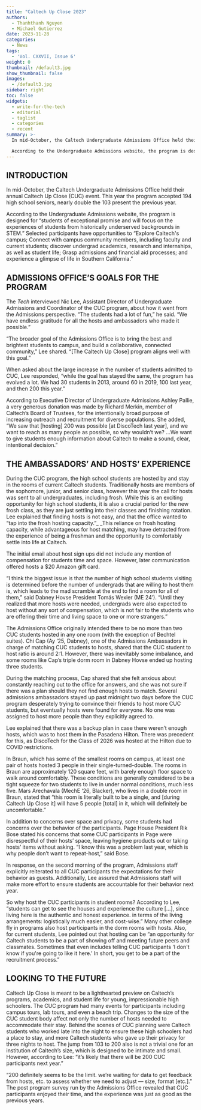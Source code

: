 ```yaml
---
title: "Caltech Up Close 2023"
authors:
  - Thanhthanh Nguyen
  - Michael Gutierrez
date: 2023-11-28
categories:
  - News
tags:
  - 'Vol. CXXVII, Issue 6'
weight: 0
thumbnail: /default3.jpg
show_thumbnail: false
images:
  - /default3.jpg
sidebar: right
toc: false
widgets:
  - write-for-the-tech
  - editorial
  - taglist
  - categories
  - recent
summary: >-
  In mid-October, the Caltech Undergraduate Admissions Office held their annual Caltech Up Close (CUC) event. This year the program accepted 194 high school seniors, nearly double the 103 present the previous year. 

  According to the Undergraduate Admissions website, the program is designed for “students of exceptional promise and will focus on the experiences of students from historically underserved backgrounds in STEM.” Selected participants have opportunities to “Explore Caltech's campus; Connect with campus community members, including faculty and current students; discover undergrad academics, research and internships, as well as student life; Grasp admissions and financial aid processes; and experience a glimpse of life in Southern California.”
---
```


## INTRODUCTION

In mid-October, the Caltech Undergraduate Admissions Office held their annual Caltech Up Close (CUC) event. This year the program accepted 194 high school seniors, nearly double the 103 present the previous year. 

According to the Undergraduate Admissions website, the program is designed for “students of exceptional promise and will focus on the experiences of students from historically underserved backgrounds in STEM.” Selected participants have opportunities to “Explore Caltech's campus; Connect with campus community members, including faculty and current students; discover undergrad academics, research and internships, as well as student life; Grasp admissions and financial aid processes; and experience a glimpse of life in Southern California.”


## ADMISSIONS OFFICE’S GOALS FOR THE PROGRAM

The _Tech_ interviewed Nic Lee, Assistant Director of Undergraduate Admissions and Coordinator of the CUC program, about how it went from the Admissions perspective. “The students had a lot of fun,” he said. “We have endless gratitude for all the hosts and ambassadors who made it possible.”

“The broader goal of the Admissions Office is to bring the best and brightest students to campus, and build a collaborative, connected community,” Lee shared. “[The Caltech Up Close] program aligns well with this goal.”

When asked about the large increase in the number of students admitted to CUC, Lee responded, “while the goal has stayed the same, the program has evolved a lot. We had 30 students in 2013, around 60 in 2019, 100 last year, and then 200 this year.”

According to Executive Director of Undergraduate Admissions Ashley Pallie, a very generous donation was made by Richard Merkin, member of Caltech’s Board of Trustees, for the intentionally broad purpose of increasing outreach and recruitment for diverse populations. She added, “We saw that [hosting] 200 was possible [at DiscoTech last year], and we want to reach as many people as possible, so why wouldn’t we? ...We want to give students enough information about Caltech to make a sound, clear, intentional decision.”


## THE AMBASSADORS’ AND HOSTS’ EXPERIENCE

During the CUC program, the high school students are hosted by and stay in the rooms of current Caltech students. Traditionally hosts are members of the sophomore, junior, and senior class, however this year the call for hosts was sent to all undergraduates, including frosh. While this is an exciting opportunity for high school students, it is also a crucial period for the new frosh class, as they are just settling into their classes and finishing rotation.  Lee explained that finding hosts is not easy, and that the office wanted to “tap into the frosh hosting capacity.”_ _This reliance on frosh hosting capacity, while advantageous for host matching, may have detracted from the experience of being a freshman and the opportunity to comfortably settle into life at Caltech.

The initial email about host sign ups did not include any mention of compensation for students time and space. However, later communication offered hosts a $20 Amazon gift card. 

“I think the biggest issue is that the number of high school students visiting is determined before the number of undergrads that are willing to host them is, which leads to the mad scramble at the end to find a room for all of them,” said Dabney Hovse President Tomás Wexler (ME 24’). “Until they realized that more hosts were needed, undergrads were also expected to host without any sort of compensation, which is not fair to the students who are offering their time and living space to one or more strangers.”

The Admissions Office originally intended there to be no more than two CUC students hosted in any one room (with the exception of Bechtel suites). Chi Cap (Ay ‘25, Dabney), one of the Admissions Ambassadors in charge of matching CUC students to hosts, shared that the CUC student to host ratio is around 2:1. However, there was inevitably some imbalance, and some rooms like Cap’s triple dorm room in Dabney Hovse ended up hosting three students.

During the matching process, Cap shared that she felt anxious about constantly reaching out to the office for answers, and she was not sure if there was a plan should they not find enough hosts to match. Several admissions ambassadors stayed up past midnight two days before the CUC program desperately trying to convince their friends to host more CUC students, but eventually hosts were found for everyone. No one was assigned to host more people than they explicitly agreed to. 

Lee explained that there was a backup plan in case there weren’t enough hosts, which was to host them in the Pasadena Hilton. There was precedent for this, as DiscoTech for the Class of 2026 was hosted at the Hilton due to COVID restrictions.

In Braun, which has some of the smallest rooms on campus, at least one pair of hosts hosted 3 people in their single-turned-double. The rooms in Braun are approximately 120 square feet, with barely enough floor space to walk around comfortably. These conditions are generally considered to be a tight squeeze for two students to live in under normal conditions, much less five. Mars Arechavala (MechE ‘26, Blacker), who lives in a double room in Braun, stated that “this room is literally built to be a single, and [during Caltech Up Close it] will have 5 people [total] in it, which will definitely be uncomfortable.”

In addition to concerns over space and privacy, some students had concerns over the behavior of the participants. Page House President Rik Bose stated his concerns that some CUC participants in Page were disrespectful of their hosts’ space, leaving hygiene products out or taking hosts’ items without asking. “I know this was a problem last year, which is why people don’t want to repeat-host,” said Bose. 

In response, on the second morning of the program, Admissions staff explicitly reiterated to all CUC participants the expectations for their behavior as guests. Additionally, Lee assured that Admissions staff will make more effort to ensure students are accountable for their behavior next year.

So why host the CUC participants in student rooms? According to Lee, “students can get to see the houses and experience the culture [...], since living here is the authentic and honest experience. in terms of the living arrangements: logistically much easier, and cost-wise.” Many other college fly in programs also host participants in the dorm rooms with hosts. Also, for current students, Lee pointed out that hosting can be “an opportunity for Caltech students to be a part of showing off and meeting future peers and classmates. Sometimes that even includes telling CUC participants ‘I don't know if you're going to like it here.’ In short, you get to be a part of the recruitment process.”


## LOOKING TO THE FUTURE

Caltech Up Close is meant to be a lighthearted preview on Caltech’s programs, academics, and student life for young, impressionable high schoolers. The CUC program had many events for participants including campus tours, lab tours, and even a beach trip. Changes to the size of the CUC student body affect not only the number of hosts needed to accommodate their stay. Behind the scenes of CUC planning were Caltech students who worked late into the night to ensure these high schoolers had a place to stay, and more Caltech students who gave up their privacy for three nights to host. The jump from 103 to 200 also is not a trivial one for an institution of Caltech’s size, which is designed to be intimate and small. However, according to Lee: “it’s likely that there will be 200 CUC participants next year.”

“200 definitely seems to be the limit. we’re waiting for data to get feedback from hosts, etc. to assess whether we need to adjust — size, format [etc.].” The post program survey run by the Admissions Office revealed that CUC participants enjoyed their time, and the experience was just as good as the previous years. 
